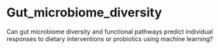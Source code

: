 # Gut_microbiome_diversity
Can gut microbiome diversity and functional pathways predict individual responses to dietary interventions or probiotics using machine learning?
